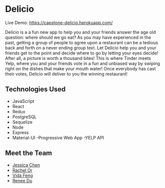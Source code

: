 # Delicio

Live Demo: https://capstone-delicio.herokuapp.com/

Delicio is a a fun new app to help you and your friends answer the age old question: where should we go eat? As you may have experienced in the past, getting a group of people to agree upon a restaurant can be a tedious back and forth on a never ending group text. Let Delicio help you and your friends get to the point and decide where to go by letting your eyes decide! After all, a picture is worth a thousand bites! This is where Tinder meets Yelp, where you and your friends vote in a fun and unbiased way by swiping right on the dishes that make your mouth water! Once everybody has cast their votes, Delicio will deliver to you the winning restaurant!

## Technologies Used

- JavaScript
- React
- Redux
- PostgreSQL
- Sequelize
- Node
- Express
- Material-UI
  -Progressive Web App
  -YELP API

## Meet the Team

- [Jessica Chen](https://github.com/yajessicachen)
- [Rachel Or](https://github.com/rachelor7)
- [Vida Feng](https://github.com/vidafeng)
- [Renee Du](https://github.com/doozyu)
